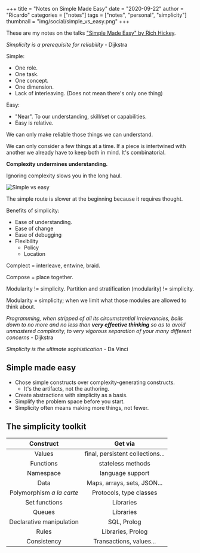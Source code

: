 +++
title = "Notes on Simple Made Easy"
date = "2020-09-22"
author = "Ricardo"
categories = ["notes"]
tags = ["notes", "personal", "simplicity"]
thumbnail = "img/social/simple_vs_easy.png"
+++

These are my notes on the talks ["Simple Made Easy" by Rich Hickey](https://www.youtube.com/watch?v=kGlVcSMgtV4).

*Simplicity is a prerequisite for reliability* - Dijkstra

Simple:

* One role.
* One task.
* One concept.
* One dimension.
* Lack of interleaving. (Does not mean there's only one thing)

Easy:

* "Near". To our understanding, skill/set or capabilities.
* Easy is relative.

We can only make reliable those things we can understand.

We can only consider a few things at a time. If a piece is intertwined with another we already have to keep both in mind. It's combinatorial.

**Complexity undermines understanding.**

Ignoring complexity slows you in the long haul.

![Simple vs easy](/img/social/simple_vs_easy.png)

The simple route is slower at the beginning because it requires thought.

Benefits of simplicity:

* Ease of understanding.
* Ease of change
* Ease of debugging
* Flexibility
	* Policy
	* Location 


Complect = interleave, entwine, braid.

Compose = place together.

Modularity != simplicity. Partition and stratification (modularity) != simplicity.

Modularity = simplicity; when we limit what those modules are allowed to think about.

*Programming, when stripped of all its circumstantial irrelevancies, boils down to no more and no less than **very effective thinking** so as to avoid unmastered complexity, to very vigorous separation of your many different concerns* - Dijkstra


*Simplicity is the ultimate sophistication* - Da Vinci

## Simple made easy

* Chose simple constructs over  complexity-generating constructs.
	* It's the artifacts, not the authoring.
* Create abstractions with simplicity as a basis.
* Simplify the problem space before you start.
* Simplicity often means making more things, not fewer. 


## The simplicity toolkit

|Construct|Get via|
|:--:|:--:|
|Values|final, persistent collections...|
|Functions|stateless methods|
|Namespace|language support|
|Data|Maps, arrays, sets, JSON...|
|Polymorphism *a la carte*|Protocols, type classes|
|Set functions|Libraries|
|Queues|Libraries|
|Declarative manipulation|SQL, Prolog|
|Rules|Libraries, Prolog|
|Consistency|Transactions, values...|
